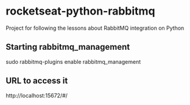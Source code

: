 # rocketseat-python-rabbitmq
Project for following the lessons about RabbitMQ integration on Python

## Starting rabbitmq_management
sudo rabbitmq-plugins enable rabbitmq_management

## URL to access it
http://localhost:15672/#/